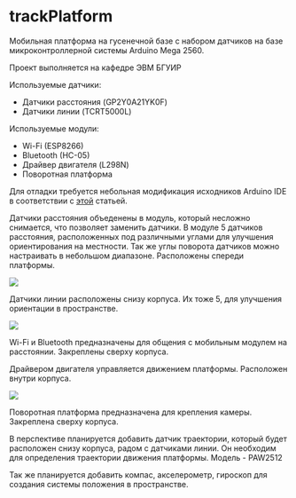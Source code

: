 # trackPlatform

Мобильная платформа на гусенечной базе с набором датчиков на базе микроконтроллерной системы Arduino Mega 2560. 

Проект выполняется на кафедре ЭВМ БГУИР

Используемые датчики:
- Датчики расстояния (GP2Y0A21YK0F)
- Датчики линии (TCRT5000L)

Используемые модули:
- Wi-Fi (ESP8266)
- Bluetooth (HC-05)
- Драйвер двигателя (L298N)
- Поворотная платформа

Для отладки требуется небольная модификация исходников Arduino IDE  в соответствии с [этой](https://playground.arduino.cc/Main/Printf) статьей.

Датчики расстояния объеденены в модуль, который несложно снимается, что позволяет заменить датчики. В модуле 5 датчиков расстояния, расположенных под различными углами для улучшения ориентирования на местности. Так же углы поворота датчиков можно настраивать в небольшом диапазоне. Расположены спереди платформы.

![](https://pp.userapi.com/c626121/v626121114/60cc7/xe6EOab8Ysw.jpg)

Датчики линии расположены снизу корпуса. Их тоже 5, для улучшения ориентации в пространстве.

![](https://pp.userapi.com/c626121/v626121114/60ca9/vW6THCRAiqo.jpg)

Wi-Fi и Bluetooth предназначены для общения с мобильным модулем на расстоянии. Закреплены сверху корпуса.

Драйвером двигателя управляется движением платформы. Расположен внутри корпуса.

![](https://pp.userapi.com/c626121/v626121114/60cd1/5vMa45samWA.jpg)

Поворотная платформа предназначена для крепления камеры. Закреплена сверху корпуса.

В перспективе планируется добавить датчик траектории, который будет расположен снизу корпуса, радом с датчиками линии. Он необходим для определения траектории движения платформы. Модель - PAW2512

Так же планируется добавить компас, акселерометр, гироскоп для создания системы положения в пространстве.
